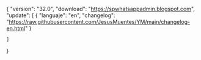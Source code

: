 {
	"version": "32.0",
	"download": "https://spwhatsappadmin.blogspot.com",
	"update": [
		{
			"languaje": "en",
			"changelog": "https://raw.githubusercontent.com/JesusMuentes/YM/main/changelog-en.html"
		}
		
	]
}
